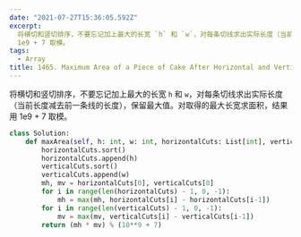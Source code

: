 ```yaml
---
date: "2021-07-27T15:36:05.592Z"
excerpt:
  将横切和竖切排序，不要忘记加上最大的长宽 `h` 和 `w`，对每条切线求出实际长度（当前长度减去前一条线的长度），保留最大值。对取得的最大长宽求面积，结果用
  1e9 + 7 取模。
tags:
  - Array
title: 1465. Maximum Area of a Piece of Cake After Horizontal and Vertical Cuts (Medium)
---
```


将横切和竖切排序，不要忘记加上最大的长宽 `h` 和 `w`，对每条切线求出实际长度（当前长度减去前一条线的长度），保留最大值。对取得的最大长宽求面积，结果用 1e9 + 7 取模。

```python
class Solution:
    def maxArea(self, h: int, w: int, horizontalCuts: List[int], verticalCuts: List[int]) -> int:
        horizontalCuts.sort()
        horizontalCuts.append(h)
        verticalCuts.sort()
        verticalCuts.append(w)
        mh, mv = horizontalCuts[0], verticalCuts[0]
        for i in range(len(horizontalCuts) - 1, 0, -1):
            mh = max(mh, horizontalCuts[i] - horizontalCuts[i-1])
        for i in range(len(verticalCuts) - 1, 0, -1):
            mv = max(mv, verticalCuts[i] - verticalCuts[i-1])
        return (mh * mv) % (10**9 + 7)
```
